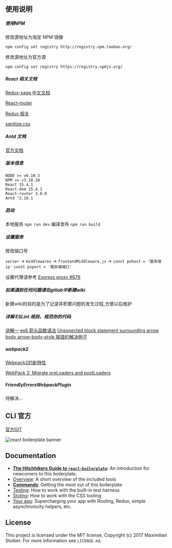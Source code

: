 ## 使用说明

##### 使用NPM


修改源地址为淘宝 NPM 镜像

    npm config set registry http://registry.npm.taobao.org/

修改源地址为官方源

    npm config set registry https://registry.npmjs.org/

##### React 相关文档

[Redux-saga 中文文档](https://github.com/superRaytin/redux-saga-in-chinese)

[React-router](https://react-guide.github.io/react-router-cn/docs/Introduction.html)

[Redux 相关](http://cn.redux.js.org/docs/introduction/Motivation.html)

[sanitize.css](https://jonathantneal.github.io/sanitize.css/)

##### Antd 文档

[官方文档](https://ant.design/docs/react/introduce-cn)

##### 版本信息

    NODE >= v6.10.3
    NPM >= v3.10.10
    React 15.4.1
    React-dom 15.4.1
    React-router 3.0.0
    Antd ^2.10.1

##### 启动

本地服务 `npm run dev`
编译发布 `npm run build`

##### 设置服务

修改端口号

`server` -> `middlewares` -> `frontendMiddleware.js` -> `const pxhost = '服务端ip'` `const pxport = '服务端端口'`

设置代理请参考  [Express proxy #679](https://github.com/react-boilerplate/react-boilerplate/pull/679)

##### 如果遇到任何问题请在gitlab中新建wiki

新建wiki的目的是为了记录并积累问题的发生过程,方便以后维护

##### 详解 ESLint 规则，规范你的代码

[讲解一](http://blog.guowenfh.com/2016/08/07/ESLint-Rules/)
[es6 箭头函数语法](http://es6.ruanyifeng.com/#docs/function#箭头函数)
[Unexpected block statement surrounding arrow body arrow-body-style 报错的解决例子](https://github.com/eslint/eslint/issues/5498)

##### webpack2

[Webpack2的新特性](http://www.aliued.com/?p=4060)

[WebPack 2: Migrate preLoaders and postLoaders](http://stackoverflow.com/questions/40653936/webpack-2-migrate-preloaders-and-postloaders)

##### FriendlyErrorsWebpackPlugin

待解决...

## CLI 官方

[官方GIT](https://github.com/react-boilerplate/react-boilerplate)

<img src="https://raw.githubusercontent.com/react-boilerplate/react-boilerplate-brand/master/assets/banner-metal-optimized.jpg" alt="react boilerplate banner" align="center" />

## Documentation

- [**The Hitchhikers Guide to `react-boilerplate`**](docs/general/introduction.md): An introduction for newcomers to this boilerplate.
- [Overview](docs/general): A short overview of the included tools
- [**Commands**](docs/general/commands.md): Getting the most out of this boilerplate
- [Testing](docs/testing): How to work with the built-in test harness
- [Styling](docs/css): How to work with the CSS tooling
- [Your app](docs/js): Supercharging your app with Routing, Redux, simple
  asynchronicity helpers, etc.

## License

This project is licensed under the MIT license, Copyright (c) 2017 Maximilian
Stoiber. For more information see `LICENSE.md`.
